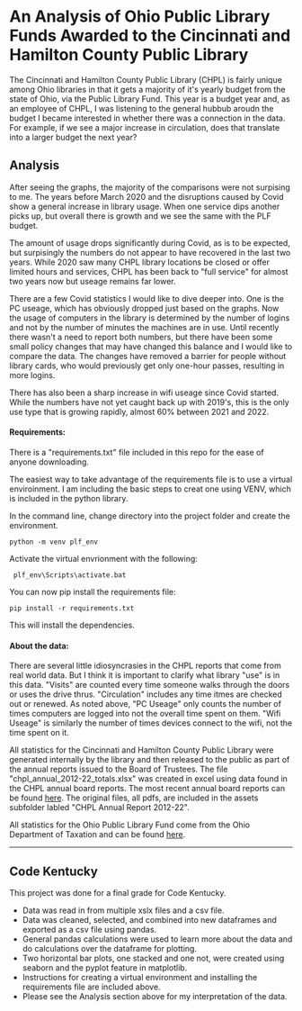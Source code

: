 # An Analysis of Ohio Public Library Funds Awarded to the Cincinnati and Hamilton County Public Library

The Cincinnati and Hamilton County Public Library (CHPL) is fairly unique among Ohio libraries in that it gets a majority of it's yearly budget from the state of Ohio, via the Public Library Fund. This year is a budget year and, as an employee of CHPL, I was listening to the general hubbub aroudn the budget I became interested in whether there was a connection in the data. For example, if we see a major increase in circulation, does that translate into a larger budget the next year?

## Analysis
After seeing the graphs, the majority of the comparisons were not surpising to me. The years before March 2020 and the disruptions caused by Covid show a general increase in library usage. When one service dips another picks up, but overall there is growth and we see the same with the PLF budget. 

The amount of usage drops significantly during Covid, as is to be expected, but surpisingly the numbers do not appear to have recovered in the last two years. While 2020 saw many CHPL library locations be closed or offer limited hours and services, CHPL has been back to "full service" for almost two years now but useage remains far lower. 

There are a few Covid statistics I would like to dive deeper into. One is the PC useage, which has obviously dropped just based on the graphs. Now the usage of computers in the library is determined by the number of logins and not by the number of minutes the machines are in use. Until recently there wasn't a need to report both numbers, but there have been some small policy changes that may have changed this balance and I would like to compare the data. The changes have removed a barrier for people without library cards, who would previously get only one-hour passes, resulting in more logins. 

There has also been a sharp increase in wifi useage since Covid started. While the numbers have not yet caught back up with 2019's, this is the only use type that is growing rapidly, almost 60% between 2021 and 2022. 

#### Requirements:
There is a "requirements.txt" file included in this repo for the ease of anyone downloading. 

The easiest way to take advantage of the requirements file is to use a virtual enviroinment. I am including the basic steps to creat one using VENV, which is included in the python library.

In the command line, change directory into the project folder and create the environment. 
~~~ 
python -m venv plf_env 
~~~
Activate the virtual envrionment with the following:
```
 plf_env\Scripts\activate.bat
 ```
You can now pip install the requirements file:
~~~ 
pip install -r requirements.txt
~~~
This will install the dependencies. 

#### About the data: 
There are several little idiosyncrasies in the CHPL reports that come from real world data. But I think it is important to clarify what library "use" is in this data. "Visits" are counted every time someone walks through the doors or uses the drive thrus. "Circulation" includes any time itmes are checked out or renewed. As noted above, "PC Useage" only counts the number of times computers are logged into not the overall time spent on them. "Wifi Useage" is similarly the number of times devices connect to the wifi, not the time spent on it. 

All statistics for the Cincinnati and Hamilton County Public Library were generated internally by the library and then released to the public as part of the annual reports issued to the Board of Trustees. The file "chpl_annual_2012-22_totals.xlsx" was created in excel using data found in the CHPL annual board reports. The most recent annual board reports can be found [here](https://chpl.org/about/annual-report/). The original files, all pdfs, are included in the assets subfolder labled "CHPL Annual Report 2012-22". 

All statistics for the Ohio Public Library Fund come from the Ohio Department of Taxation and can be found [here](https://tax.ohio.gov/researcher/tax-analysis/tax-data-series/local.government.funds).

-------------------------------------------------------------------------------------------------------------------------

## Code Kentucky
This project was done for a final grade for Code Kentucky. 

- Data was read in from multiple xslx files and a csv file. 
- Data was cleaned, selected, and combined into new dataframes and exported as a csv file using pandas. 
- General pandas calculations were used to learn more about the data and do calculations over the dataframe for plotting. 
- Two horizontal bar plots, one stacked and one not, were created using seaborn and the pyplot feature in matplotlib.
- Instructions for creating a virtual environment and installing the requirements file are included above.
- Please see the Analysis section above for my interpretation of the data. 